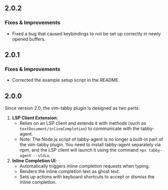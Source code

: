 ## 2.0.2

### Fixes & Improvements

- Fixed a bug that caused keybindings to not be set up correctly in newly opened buffers.

## 2.0.1

### Fixes & Improvements

- Corrected the example setup script in the README.

## 2.0.0

Since version 2.0, the vim-tabby plugin is designed as two parts:
1. **LSP Client Extension**:
   - Relies on an LSP client and extends it with methods (such as `textDocument/inlineCompletion`) to communicate with the tabby-agent.
   - Note: The Node.js script of tabby-agent is no longer a built-in part of the vim-tabby plugin. You need to install tabby-agent separately via npm, and the LSP client will launch it using the command `npx tabby-agent --stdio`.
2. **Inline Completion UI**:
   - Automatically triggers inline completion requests when typing.
   - Renders the inline completion text as ghost text.
   - Sets up actions with keyboard shortcuts to accept or dismiss the inline completion.

